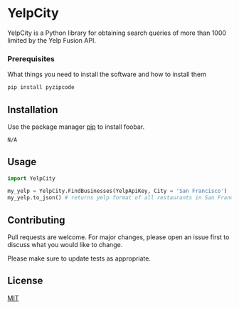 # YelpCity

YelpCity is a Python library for obtaining search queries of more than 1000 limited by the Yelp Fusion API.

### Prerequisites

What things you need to install the software and how to install them
```bash
pip install pyzipcode
```
## Installation

Use the package manager [pip](https://pip.pypa.io/en/stable/) to install foobar.

```bash
N/A
```

## Usage

```python
import YelpCity

my_yelp = YelpCity.FindBusinesses(YelpApiKey, City = 'San Francisco')
my_yelp.to_json() # returns yelp format of all restaurants in San Francisco
```

## Contributing
Pull requests are welcome. For major changes, please open an issue first to discuss what you would like to change.

Please make sure to update tests as appropriate.

## License
[MIT](https://choosealicense.com/licenses/mit/)
